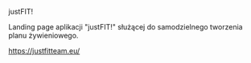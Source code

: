 justFIT!

Landing page aplikacji "justFIT!" służącej do samodzielnego tworzenia planu żywieniowego.

https://justfitteam.eu/
